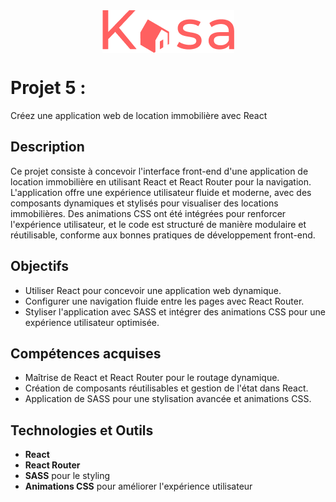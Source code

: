 <div style="display: flex; justify-content: center; align-items: center;">
    <img src="./kasa/src/assets/logo.png" alt="Logo Kasa" >
</div>

# Projet 5 : 
Créez une application web de location immobilière avec React

## Description
Ce projet consiste à concevoir l'interface front-end d'une application de location immobilière en utilisant React et React Router pour la navigation. L'application offre une expérience utilisateur fluide et moderne, avec des composants dynamiques et stylisés pour visualiser des locations immobilières. Des animations CSS ont été intégrées pour renforcer l'expérience utilisateur, et le code est structuré de manière modulaire et réutilisable, conforme aux bonnes pratiques de développement front-end.

## Objectifs
- Utiliser React pour concevoir une application web dynamique.
- Configurer une navigation fluide entre les pages avec React Router.
- Styliser l'application avec SASS et intégrer des animations CSS pour une expérience utilisateur optimisée.

## Compétences acquises
- Maîtrise de React et React Router pour le routage dynamique.
- Création de composants réutilisables et gestion de l'état dans React.
- Application de SASS pour une stylisation avancée et animations CSS.

## Technologies et Outils
- **React**
- **React Router**
- **SASS** pour le styling
- **Animations CSS** pour améliorer l'expérience utilisateur
